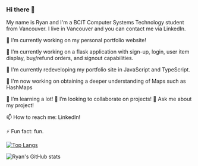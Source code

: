### Hi there 👋

My name is Ryan and I'm a BCIT Computer Systems Technology student from Vancouver. I live in Vancouver and you can contact me via LinkedIn.

🔭 I’m currently working on my personal portfolio website!

🔭 I’m currently working on a flask application with sign-up, login, user item display, buy/refund orders, and signout capabilities. 

🔭 I'm currently redeveloping my portfolio site in JavaScript and TypeScript. 

🔭 I'm now working on obtaining a deeper understanding of Maps such as HashMaps

🌱 I’m learning a lot! 👯 I’m looking to collaborate on projects! 💬 Ask me about my project!

📫 How to reach me: LinkedIn! 

⚡ Fun fact: fun.


[![Top Langs](https://github-readme-stats.vercel.app/api/top-langs/?username=ryancarnegie)](https://github.com/ryancarnegie/github-readme-stats)

![Ryan's GitHub stats](https://github-readme-stats.vercel.app/api?username=ryancarnegie&theme=dark&show_icons=true)
